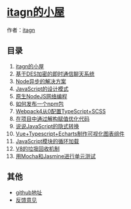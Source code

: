 ﻿# [itagn的小屋]()

作者：[itagn](https://github.com/itagn)

## 目录
1. [itagn的小屋](#README)
1. [基于DES加密的即时通信聊天系统](#docs/InstantMessageSystem)
1. [Node异步的解决方案](#docs/NodeAsync)
1. [JavaScript的设计模式](#docs/JavaScriptDesignPattern)
1. [原生NodeJS网络编程](#docs/NodeWeb)
1. [如何发布一个npm包](#docs/NpmPublish)
1. [Webpack4从0配置TypeScript+SCSS](#docs/Webpack4)
1. [在项目中通过解构赋值优化代码](#docs/ES6Destructuring)
1. [说说JavaScript的隐式转换](#docs/JavaScriptTypeChange)
1. [Vue+Typescript+Echarts制作可视化图表组件](#docs/EchartsComponent)
1. [JavaScript模块的循环加载](#docs/JavaScriptLoopLoad)
1. [V8的垃圾回收机制](#docs/V8GarbageCollection)
1. [用Mocha和Jasmine进行单元测试](#docs/UnitTest)

## 其他
- [github地址](http://github.com/itagn/blog/)
- [反馈意见](https://github.com/itagn/blog/issues)